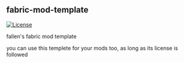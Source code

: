 ## fabric-mod-template

[![License](https://img.shields.io/github/license/Fallen-Breath/fabric-mod-template.svg)](http://www.gnu.org/licenses/lgpl-3.0.html)

fallen's fabric mod template

you can use this templete for your mods too, as long as its license is followed
